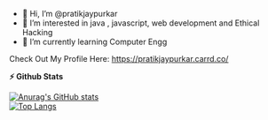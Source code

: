 - 👋 Hi, I’m @pratikjaypurkar
- 👀 I’m interested in java , javascript, web development and Ethical Hacking
- 🌱 I’m currently learning Computer Engg

Check Out My Profile Here: https://pratikjaypurkar.carrd.co/

<b>⚡ Github Stats </b>


[![Anurag's GitHub stats](https://github-readme-stats.vercel.app/api?username=pratikjaypurkar)](https://github.com/pratikjaypurkar/github-readme-stats)
<br>
[![Top Langs](https://github-readme-stats.vercel.app/api/top-langs/?username=pratikjaypurkar&hide=javascript,html)](https://github.com/pratikjaypurkar/github-readme-stats)


<!---
pratikjaypurkar/pratikjaypurkar is a ✨ special ✨ repository because its `README.md` (this file) appears on your GitHub profile.
You can click the Preview link to take a look at your changes.
--->
